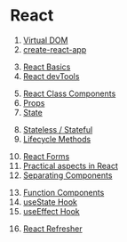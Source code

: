 # React

1. [Virtual DOM](./virtual-dom.md)
2. [create-react-app](./create-react-app.md)

<div></div>

3. [React Basics](./react-basics.md)
4. [React devTools](./react-dev-tools.md)

<div></div>

5.  [React Class Components](./react-components.md)
6.  [Props](./props.md)
7.  [State](./state.md)

<div></div>

8. [Stateless / Stateful](./stateless-stateful.md)
9. [Lifecycle Methods](./lifecycle.md)

<div></div>

10. [React Forms](./react-forms.md)
11. [Practical aspects in React](./practical-aspects.md)
12. [Separating Components](./separating-components.md)

<div></div>

13. [Function Components](./function-components.md)
14. [useState Hook](./use-state.md) <!-- review  -->
15. [useEffect Hook](./use-effect.md) <!-- review  -->

<div>

16. [React Refresher](./react-refresher.md)

<br>

<!--

Sass / CSS Modules

Styled Components

Styled JSX

Framer

-->
